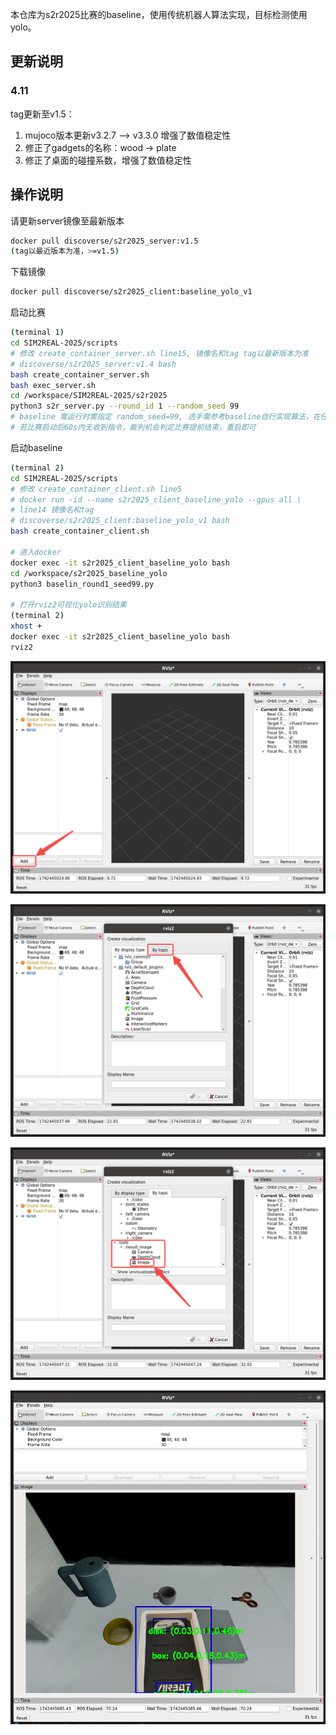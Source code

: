 本仓库为s2r2025比赛的baseline，使用传统机器人算法实现，目标检测使用yolo。

## 更新说明

### 4.11

tag更新至v1.5：
1. mujoco版本更新v3.2.7 --> v3.3.0 增强了数值稳定性
2. 修正了gadgets的名称：wood -> plate
3. 修正了桌面的碰撞系数，增强了数值稳定性

## 操作说明

请更新server镜像至最新版本

```bash
docker pull discoverse/s2r2025_server:v1.5
(tag以最近版本为准，>=v1.5)
```

下载镜像

```bash
docker pull discoverse/s2r2025_client:baseline_yolo_v1
```

启动比赛

```bash
(terminal 1)
cd SIM2REAL-2025/scripts
# 修改 create_container_server.sh line15, 镜像名和tag tag以最新版本为准
# discoverse/s2r2025_server:v1.4 bash
bash create_container_server.sh
bash exec_server.sh
cd /workspace/SIM2REAL-2025/s2r2025
python3 s2r_server.py --round_id 1 --random_seed 99
# baseline 需运行时需指定 random_seed=99, 选手需参考baseline自行实现算法，在任意random_seed下完成任务
# 若比赛启动后60s内无收到指令，裁判机会判定比赛提前结束，重启即可
```

启动baseline

```bash
(terminal 2)
cd SIM2REAL-2025/scripts
# 修改 create_container_client.sh line5
# docker run -id --name s2r2025_client_baseline_yolo --gpus all \
# line14 镜像名和tag
# discoverse/s2r2025_client:baseline_yolo_v1 bash
bash create_container_client.sh

# 进入docker
docker exec -it s2r2025_client_baseline_yolo bash
cd /workspace/s2r2025_baseline_yolo
python3 baselin_round1_seed99.py

# 打开rviz2可视化yolo识别结果
(terminal 2)
xhost +
docker exec -it s2r2025_client_baseline_yolo bash
rviz2
```

![image-20250320141022598](./README.assets/image-20250320141022598.png)

![image-20250320141042656](./README.assets/image-20250320141042656.png)

![image-20250320141105976](./README.assets/image-20250320141105976.png)

![img_v3_02ki_7fb7defa-fe08-4f9d-b64d-ad80937c788g](./README.assets/img_v3_02ki_7fb7defa-fe08-4f9d-b64d-ad80937c788g.jpg)
